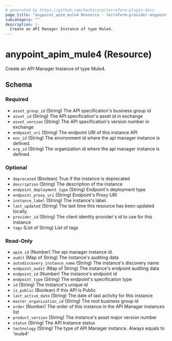 ```yaml
---
# generated by https://github.com/hashicorp/terraform-plugin-docs
page_title: "anypoint_apim_mule4 Resource - terraform-provider-anypoint"
subcategory: ""
description: |-
  Create an API Manager Instance of type Mule4.
---
```


# anypoint_apim_mule4 (Resource)

Create an API Manager Instance of type Mule4.



<!-- schema generated by tfplugindocs -->
## Schema

### Required

- `asset_group_id` (String) The API specification's business group id
- `asset_id` (String) The API specification's asset id in exchange
- `asset_version` (String) The API specification's version number in exchange
- `endpoint_uri` (String) The endpoint URI of this instance API
- `env_id` (String) The environment id where the api manager instance is defined.
- `org_id` (String) The organization id where the api manager instance is defined.

### Optional

- `deprecated` (Boolean) True if the instance is deprecated
- `description` (String) The description of the instance
- `endpoint_deployment_type` (String) Endpoint's deployment type
- `endpoint_proxy_uri` (String) Endpoint's Proxy URI
- `instance_label` (String) The instance's label.
- `last_updated` (String) The last time this resource has been updated locally.
- `provider_id` (String) The client identity provider's id to use for this instance
- `tags` (List of String) List of tags

### Read-Only

- `apim_id` (Number) The api manager instance id.
- `audit` (Map of String) The instance's auditing data
- `autodiscovery_instance_name` (String) The instance's discovery name
- `endpoint_audit` (Map of String) The instance's endpoint auditing data
- `endpoint_id` (Number) The instance's endpoint id
- `endpoint_type` (String) The endpoint's specification type
- `id` (String) The Instance's unique id
- `is_public` (Boolean) If this API is Public
- `last_active_date` (String) The date of last activity for this instance
- `master_organization_id` (String) The root business group id
- `order` (Number) The order of this instance in the API Manager instances list
- `product_version` (String) The instance's asset major version number
- `status` (String) The API Instance status
- `technology` (String) The type of API Manager instance. Always equals to 'mule4'


